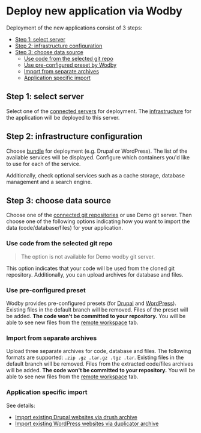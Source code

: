 # Deploy new application via Wodby

Deployment of the new applications consist of 3 steps:

* [Step 1: select server](#step-1-select-server)
* [Step 2: infrastructure configuration](#step-2-infrastructure-configuration)
* [Step 3: choose data source](#step-3-choose-data-source)
    * [Use code from the selected git repo](#use-code-from-the-selected-git-repo)
    * [Use pre-configured preset by Wodby](#use-pre-configured-preset)
    * [Import from separate archives](#import-from-separate-archives)
    * [Application specific import](#application-specific-import)

## Step 1: select server

Select one of the [connected servers](../servers/connecting-server/README.md) for deployment. The [infrastructure](../infrastructure/README.md) for the application will be deployed to this server.
 
## Step 2: infrastructure configuration

Choose [bundle](../infrastructure/bundles/README.md) for deployment (e.g. Drupal or WordPress). The list of the available services will be displayed. Configure which containers you'd like to use for each of the service. 

Additionally, check optional services such as a cache storage, database management and a search engine.  
 
## Step 3: choose data source

Choose one of the [connected git repositories](../git/connecting-git/README.md) or use Demo git server. Then choose one of the following options indicating how you want to import the data (code/database/files) for your application. 

### Use code from the selected git repo

> The option is not available for Demo wodby git server. 

This option indicates that your code will be used from the cloned git repository. Additionally, you can upload archives for database and files.

### Use pre-configured preset

Wodby provides pre-configured presets (for [Drupal](drupal/README.md) and [WordPress](wordpress/README.md)). Existing files in the default branch will be removed. Files of the preset will be added. **The code won't be committed to your repository.** You will be able to see new files from the [remote workspace](remote-workspace/README.md) tab.

### Import from separate archives

Upload three separate archives for code, database and files. The following formats are supported: `.zip .gz .tar.gz .tgz .tar`. Existing files in the default branch will be removed. Files from the extracted code/files archives will be added. **The code won't be committed to your repository.** You will be able to see new files from the [remote workspace](remote-workspace/README.md) tab. 

### Application specific import

See details: 
* <a href="drupal/import.html#via-drush-archive">Import existing Drupal websites via drush archive</a> 
* <a href="wordpress/import.html#via-duplicator-archive">Import existing WordPress websites via duplicator archive</a> 
